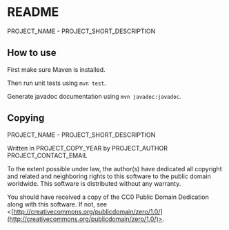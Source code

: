 
# README

PROJECT_NAME - PROJECT_SHORT_DESCRIPTION

## How to use

First make sure Maven is installed.

Then run unit tests using `mvn test`.

Generate javadoc documentation using `mvn javadoc:javadoc`.

## Copying

PROJECT_NAME - PROJECT_SHORT_DESCRIPTION

Written in PROJECT_COPY_YEAR by PROJECT_AUTHOR PROJECT_CONTACT_EMAIL

To the extent possible under law, the author(s) have dedicated all copyright
and related and neighboring rights to this software to the public domain worldwide.
This software is distributed without any warranty.

You should have received a copy of the CC0 Public Domain Dedication along with this software.
If not, see <[http://creativecommons.org/publicdomain/zero/1.0/](http://creativecommons.org/publicdomain/zero/1.0/)>.
